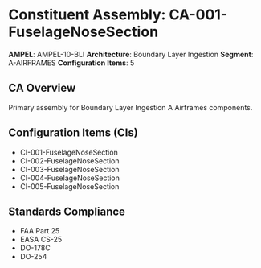 # Constituent Assembly: CA-001-FuselageNoseSection

**AMPEL**: AMPEL-10-BLI
**Architecture**: Boundary Layer Ingestion
**Segment**: A-AIRFRAMES
**Configuration Items**: 5

## CA Overview
Primary assembly for Boundary Layer Ingestion A Airframes components.

## Configuration Items (CIs)
- CI-001-FuselageNoseSection
- CI-002-FuselageNoseSection
- CI-003-FuselageNoseSection
- CI-004-FuselageNoseSection
- CI-005-FuselageNoseSection

## Standards Compliance
- FAA Part 25
- EASA CS-25
- DO-178C
- DO-254
